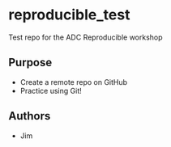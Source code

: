 # reproducible_test
Test repo for the ADC Reproducible workshop

## Purpose

- Create a remote repo on GitHub
- Practice using Git!

## Authors

- Jim